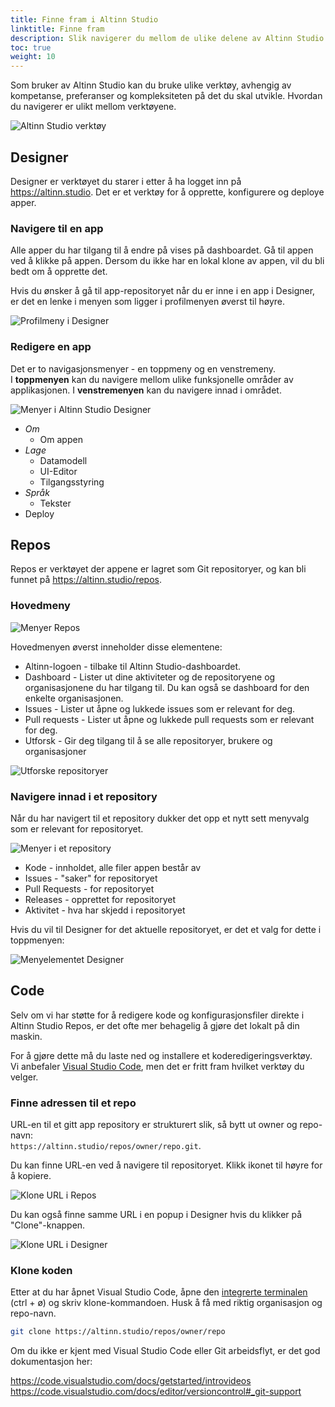 ```yaml
---
title: Finne fram i Altinn Studio
linktitle: Finne fram
description: Slik navigerer du mellom de ulike delene av Altinn Studio
toc: true
weight: 10
---
```


Som bruker av Altinn Studio kan du bruke ulike verktøy, avhengig av kompetanse, preferanser og kompleksiteten på det du skal utvikle.
Hvordan du navigerer er ulikt mellom verktøyene.

![Altinn Studio verktøy](3-tools.png "De tre verktøyene i Altinn Studio: Designer, Repos og Code.")

## Designer

Designer er verktøyet du starer i etter å ha logget inn på https://altinn.studio.
Det er et verktøy for å opprette, konfigurere og deploye apper.

### Navigere til en app
Alle apper du har tilgang til å endre på vises på dashboardet.
Gå til appen ved å klikke på appen. Dersom du ikke har en lokal klone av appen, vil du bli bedt om å opprette det.

Hvis du ønsker å gå til app-repositoryet når du er inne i en app i Designer, er det en lenke i menyen som ligger i profilmenyen øverst til høyre.

![Profilmeny i Designer](designer-profile-menu.png "Lenke til repository")

### Redigere en app

Det er to navigasjonsmenyer - en toppmeny og en venstremeny.  
I **toppmenyen** kan du navigere mellom ulike funksjonelle områder av applikasjonen.
I **venstremenyen** kan du navigere innad i området.

![Menyer i Altinn Studio Designer](nav-menus.png "Menyer i Altinn Studio Designer")

- _Om_
  - Om appen
- _Lage_
  - Datamodell
  - UI-Editor
  - Tilgangsstyring
- _Språk_
  - Tekster
- Deploy

## Repos
Repos er verktøyet der appene er lagret som Git repositoryer, og kan bli funnet på https://altinn.studio/repos.

### Hovedmeny
![Menyer Repos](repos-menus.png "Menyer i Altinn Studio Repos")

Hovedmenyen øverst inneholder disse elementene:

- Altinn-logoen - tilbake til Altinn Studio-dashboardet.
- Dashboard - Lister ut dine aktiviteter og de repositoryene og organisasjonene du har tilgang til. Du kan også se dashboard for den enkelte organisasjonen.
- Issues - Lister ut åpne og lukkede issues som er relevant for deg.
- Pull requests - Lister ut åpne og lukkede pull requests som er relevant for deg.
- Utforsk - Gir deg tilgang til å se alle repositoryer, brukere og organisasjoner

![Utforske repositoryer](repos-explore.png "Utforsk")

### Navigere innad i et repository
Når du har navigert til et repository dukker det opp et nytt sett menyvalg som er relevant for repositoryet.

![Menyer i et repository](navigate-repository.png "Menyer i et repository")

- Kode - innholdet, alle filer appen består av
- Issues - "saker" for repositoryet
- Pull Requests - for repositoryet
- Releases - opprettet for repositoryet
- Aktivitet - hva har skjedd i repositoryet

Hvis du vil til Designer for det aktuelle repositoryet, er det et valg for dette i toppmenyen:

![Menyelementet Designer](navigate-to-designer.png "Navigere til Designer")

## Code
Selv om vi har støtte for å redigere kode og konfigurasjonsfiler direkte i Altinn Studio Repos, er det ofte mer behagelig å gjøre det lokalt på din maskin.

For å gjøre dette må du laste ned og installere et koderedigeringsverktøy.  
Vi anbefaler [Visual Studio Code](https://code.visualstudio.com/Download), men det er fritt fram hvilket verktøy du velger.

### Finne adressen til et repo

URL-en til et gitt app repository er strukturert slik, så bytt ut owner og repo-navn:  
`https://altinn.studio/repos/owner/repo.git`.

Du kan finne URL-en ved å navigere til repositoryet. Klikk ikonet til høyre for å kopiere.

![Klone URL i Repos](clone-url-in-repos.png "Klone URL i Altinn Studio Repos")

Du kan også finne samme URL i en popup i Designer hvis du klikker på "Clone"-knappen.

![Klone URL i Designer](clone-url-in-designer.png "Klone URL i Altinn Studio Designer")

### Klone koden
Etter at du har åpnet Visual Studio Code, åpne den [integrerte terminalen](https://code.visualstudio.com/docs/editor/integrated-terminal) (ctrl + ø) og skriv klone-kommandoen.
Husk å få med riktig organisasjon og repo-navn.

```sh
git clone https://altinn.studio/repos/owner/repo
```

Om du ikke er kjent med Visual Studio Code eller Git arbeidsflyt, er det god dokumentasjon her:

https://code.visualstudio.com/docs/getstarted/introvideos
https://code.visualstudio.com/docs/editor/versioncontrol#_git-support